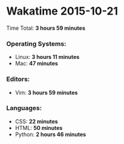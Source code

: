 # Wakatime 2015-10-21

Time Total: **3 hours 59 minutes**

### Operating Systems:
- Linux: **3 hours 11 minutes** 
- Mac: **47 minutes** 

### Editors:
- Vim: **3 hours 59 minutes** 

### Languages:
- CSS: **22 minutes** 
- HTML: **50 minutes** 
- Python: **2 hours 46 minutes** 

